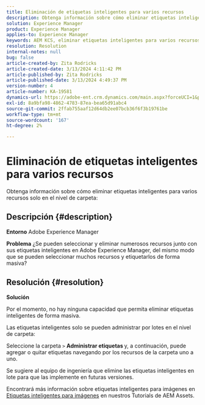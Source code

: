 ```yaml
---
title: Eliminación de etiquetas inteligentes para varios recursos
description: Obtenga información sobre cómo eliminar etiquetas inteligentes para varios recursos
solution: Experience Manager
product: Experience Manager
applies-to: Experience Manager
keywords: AEM KCS, eliminar etiquetas inteligentes para varios recursos,, Adobe Experience Manager, preguntas frecuentes
resolution: Resolution
internal-notes: null
bug: false
article-created-by: Zita Rodricks
article-created-date: 3/13/2024 4:11:42 PM
article-published-by: Zita Rodricks
article-published-date: 3/13/2024 4:49:37 PM
version-number: 4
article-number: KA-19581
dynamics-url: https://adobe-ent.crm.dynamics.com/main.aspx?forceUCI=1&pagetype=entityrecord&etn=knowledgearticle&id=6bb69f5b-54e1-ee11-904d-6045bd0065b6
exl-id: 8a9bfa98-4862-4783-87ea-bea65d91abc4
source-git-commit: 2ffab755aaf12d64db2ee07bcb36f6f3b19761be
workflow-type: tm+mt
source-wordcount: '167'
ht-degree: 2%

---
```


# Eliminación de etiquetas inteligentes para varios recursos


Obtenga información sobre cómo eliminar etiquetas inteligentes para varios recursos solo en el nivel de carpeta:

## Descripción {#description}


<b>Entorno</b>
Adobe Experience Manager

<b>Problema</b>
¿Se pueden seleccionar y eliminar numerosos recursos junto con sus etiquetas inteligentes en Adobe Experience Manager, del mismo modo que se pueden seleccionar muchos recursos y etiquetarlos de forma masiva?


## Resolución {#resolution}


<b>Solución</b>

Por el momento, no hay ninguna capacidad que permita eliminar etiquetas inteligentes de forma masiva.

Las etiquetas inteligentes solo se pueden administrar por lotes en el nivel de carpeta:

Seleccione la carpeta `>`  <b>Administrar etiquetas </b>y, a continuación, puede agregar o quitar etiquetas navegando por los recursos de la carpeta uno a uno.

Se sugiere al equipo de ingeniería que elimine las etiquetas inteligentes en lote para que las implemente en futuras versiones.

Encontrará más información sobre etiquetas inteligentes para imágenes en [Etiquetas inteligentes para imágenes](https://experienceleague.adobe.com/docs/experience-manager-learn/assets/metadata/image-smart-tags.html?lang=es) en nuestros Tutorials de AEM Assets.
